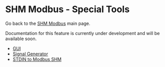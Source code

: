 # SHM Modbus - Special Tools

Go back to the [SHM Modbus](../index.md) main page.

Documentation for this feature is currently under development and will be available soon.

- [GUI](gui/index.md)
- [Signal Generator](signal_gen/index.md)
- [STDIN to Modbus SHM](stdin_to_modbus_shm/index.md)
